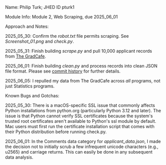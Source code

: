 Name: Philip Turk; JHED ID pturk1

Module Info: Module 2, Web Scraping, due 2025_06_01

Approach and Notes:

2025_05_30: Confirm the *robot.txt* file permits scraping. See *Screenshot_01.png* and *check.py*.

2025_05_31: Finish building *scrape.py* and pull 10,000 applicant records from [The GradCafe](https://www.thegradcafe.com).

2025_06_01: Finish building *clean.py* and process records into clean JSON file format. Please see [commit history](https://github.com/philturk/jhu_software_concepts/commits/main/) for further details. 

2025_06_05: I repulled my data from The GradCafe across *all* programs, not just Statistics programs.

Known Bugs and Gotchas:

2025_05_30: There is a macOS-specific SSL issue that commonly affects Python installations from python.org (particularly Python 3.12 and later). The issue is that Python cannot verify SSL certificates because the system's trusted root certificates aren't available to Python's ssl module by default. Mac users must first run the certificate installation script that comes with their Python distribution before running check.py.

2025_06_01: In the Comments data category for *applicant_data.json*, I made the decision not to initially scrub a few infrequent unicode characters (e.g., u2565) and carriage returns. This can easily be done in any subsequent data analysis.   